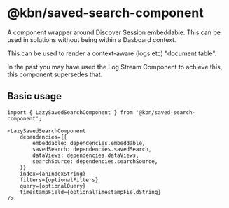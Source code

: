 # @kbn/saved-search-component

A component wrapper around Discover Session embeddable. This can be used in solutions without being within a Dasboard context.

This can be used to render a context-aware (logs etc) "document table". 

In the past you may have used the Log Stream Component to achieve this, this component supersedes that.

## Basic usage

```
import { LazySavedSearchComponent } from '@kbn/saved-search-component';

<LazySavedSearchComponent
    dependencies={{
        embeddable: dependencies.embeddable,
        savedSearch: dependencies.savedSearch,
        dataViews: dependencies.dataViews,
        searchSource: dependencies.searchSource,
    }}
    index={anIndexString}
    filters={optionalFilters}
    query={optionalQuery}
    timestampField={optionalTimestampFieldString}
/>
```